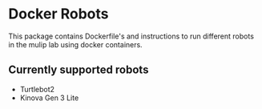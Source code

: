 # Docker Robots

This package contains Dockerfile's and instructions to run different robots in the mulip lab using docker containers.

## Currently supported robots

- Turtlebot2
- Kinova Gen 3 Lite
